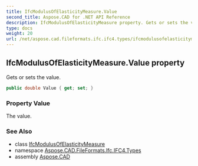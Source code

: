 ```yaml
---
title: IfcModulusOfElasticityMeasure.Value
second_title: Aspose.CAD for .NET API Reference
description: IfcModulusOfElasticityMeasure property. Gets or sets the value
type: docs
weight: 20
url: /net/aspose.cad.fileformats.ifc.ifc4.types/ifcmodulusofelasticitymeasure/value/
---
```

## IfcModulusOfElasticityMeasure.Value property

Gets or sets the value.

```csharp
public double Value { get; set; }
```

### Property Value

The value.

### See Also

* class [IfcModulusOfElasticityMeasure](../)
* namespace [Aspose.CAD.FileFormats.Ifc.IFC4.Types](../../ifcmodulusofelasticitymeasure/)
* assembly [Aspose.CAD](../../../)


